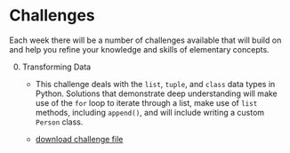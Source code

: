 # Challenges

Each week there will be a number of challenges available that will build on and help you refine your knowledge and skills of elementary concepts.

0. Transforming Data

	- This challenge deals with the `list`, `tuple`, and `class` data types in Python. Solutions that demonstrate deep understanding will make use of the `for` loop to iterate through a list, make use of `list` methods, including `append()`, and will include writing a custom `Person` class.

	- [download challenge file](https://github.com/sheamusburns/creative-coding-python-processing/blob/master/challenges/transforming_data__lists_tuples_and_classes.ipynb)

